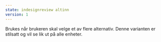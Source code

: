 ```yaml
---
state: indesignreview altinn
version: 1
---
```

Brukes når brukeren skal velge et av flere alternativ. Denne varianten er stilsatt og vil se lik ut på alle enheter.
